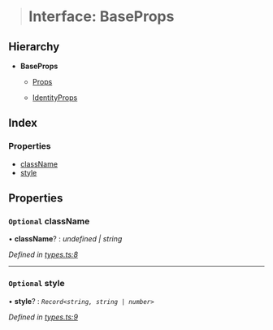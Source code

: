 > # Interface: BaseProps

## Hierarchy

* **BaseProps**

  * [Props](_types_.props.md)

  * [IdentityProps](_types_.identityprops.md)

## Index

### Properties

* [className](_types_.baseprops.md#optional-classname)
* [style](_types_.baseprops.md#optional-style)

## Properties

### `Optional` className

• **className**? : *undefined | string*

*Defined in [types.ts:8](https://github.com/polkadot-js/ui/blob/363784b/packages/react-identicon/src/types.ts#L8)*

___

### `Optional` style

• **style**? : *`Record<string, string | number>`*

*Defined in [types.ts:9](https://github.com/polkadot-js/ui/blob/363784b/packages/react-identicon/src/types.ts#L9)*
